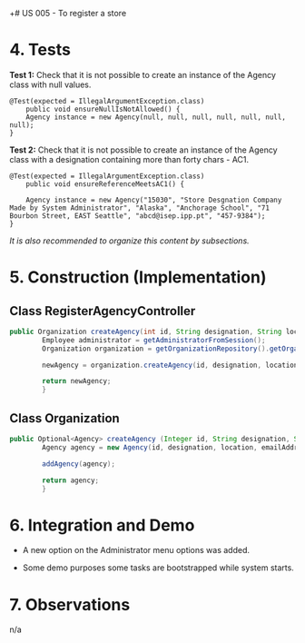 +# US 005 - To register a store

# 4. Tests 

**Test 1:** Check that it is not possible to create an instance of the Agency class with null values. 

	@Test(expected = IllegalArgumentException.class)
		public void ensureNullIsNotAllowed() {
		Agency instance = new Agency(null, null, null, null, null, null, null);
	}
	

**Test 2:** Check that it is not possible to create an instance of the Agency class with a designation containing more than forty chars - AC1. 

	@Test(expected = IllegalArgumentException.class)
		public void ensureReferenceMeetsAC1() {
		
		Agency instance = new Agency("15030", "Store Desgnation Company Made by System Administrator", "Alaska", "Anchorage School", "71 Bourbon Street, EAST Seattle", "abcd@isep.ipp.pt", "457-9384");
	}


*It is also recommended to organize this content by subsections.* 

# 5. Construction (Implementation)


## Class RegisterAgencyController 

```java
public Organization createAgency(int id, String designation, String location, String emailAddress, String phoneNumber) {
        Employee administrator = getAdministratorFromSession();
        Organization organization = getOrganizationRepository().getOrganizationByAdministrator(administrator);

        newAgency = organization.createAgency(id, designation, location, emailAddress, phoneNumber, administrator);

        return newAgency;
        }
```


## Class Organization

```java
public Optional<Agency> createAgency (Integer id, String designation, String location, String emailAddress, String phoneNumber, Employee administrator){
        Agency agency = new Agency(id, designation, location, emailAddress, phoneNumber, administrator);

        addAgency(agency);

        return agency;
        }
```

# 6. Integration and Demo 

* A new option on the Administrator menu options was added.

* Some demo purposes some tasks are bootstrapped while system starts.


# 7. Observations

n/a





